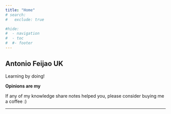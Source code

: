```yaml
---
title: "Home"
# search:
#   exclude: true

#hide:
#  - navigation
#  - toc
#  #- footer
---
```


##  Antonio Feijao UK

Learning by doing!
    
**Opinions are my**

If any of my knowledge share notes helped you, please consider buying me a coffee :)

<script type='text/javascript' src='https://storage.ko-fi.com/cdn/widget/Widget_2.js'></script>
<script type='text/javascript'>kofiwidget2.init('Buy-me-a-Coffee', '#ff5f5f', 'B0B019526');kofiwidget2.draw();</script> 

---
